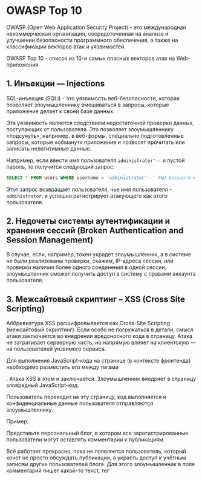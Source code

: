 # OWASP Top 10

OWASP (Open Web Application Security Project) - это международная некоммерческая организация, сосредоточенная 
на анализе и улучшении безопасности программного обеспечения, а также на классификации векторов атак и уязвимостей.

OWASP Top 10 - список из 10-и самых опасных векторов атак на Web-приложения

## 1. Инъекции — Injections

SQL-инъекция (SQLi) - это уязвимость веб-безопасности, которая позволяет злоумышленнику вмешиваться в запросы, 
которые приложение делает к своей базе данных. 

Эта уязвимость является следствием недостаточной проверки данных, поступающих от пользователя. Это позволяет 
злоумышленнику «подсунуть», например, в веб-формы, специально подготовленные запросы, которые «обманут» приложение 
и позволят прочитать или записать нелегитимные данные.

Например, если ввести имя пользователя `administrator'--` и пустой пароль, то получится следующий запрос:

```sql
SELECT * FROM users WHERE username = 'administrator'--' AND password = ''
```

Этот запрос возвращает пользователя, чье имя пользователя - `administrator`, и успешно регистрирует атакующего 
как этого пользователя.

## 2. Недочеты системы аутентификации и хранения сессий (Broken Authentication and Session Management)

В случае, если, например, токен украдет злоумышленник, а в системе не были реализованы проверки, скажем, 
IP-адреса сессии, или проверки наличия более одного соединения в одной сессии, злоумышленник сможет получить 
доступ в систему с правами аккаунта пользователя. 

## 3. Межсайтовый скриптинг – XSS (Cross Site Scripting)

Аббревиатура XSS расшифровывается как Cross-Site Scripting (межсайтовый скриптинг). Если особо не погружаться 
в детали, смысл атаки заключается во внедрении вредоносного кода в страницу. Атака не затрагивает серверную часть, 
но напрямую влияет на клиентскую — на пользователей уязвимого сервиса.

Для выполнения JavaScript-кода на странице (в контексте фронтенда) необходимо разместить его между тегами 
<script></script>. Атака XSS в этом и заключается. Злоумышленник внедряет в страницу зловредный JavaScript-код. 
Пользователь переходит на эту страницу, код выполняется и конфиденциальные данные пользователя отправляются 
злоумышленнику.

Пример:

Представьте персональный блог, в котором все зарегистрированные пользователи могут оставлять комментарии к публикациям.

Всё работает прекрасно, пока не появляется пользователь, который хочет не просто обсуждать публикации, а украсть 
доступ к учётным записям других пользователей блога. Для этого злоумышленник в поле комментарий пишет какой-то текст, 
тег <script>, а в нём немного JavaScript-кода. Если не происходит никакой фильтрации, то после публикации такого 
комментария, код будет выполняться у всех пользователей, посетивших страницу.

А что опасного может быть в этом коде? Часто разработчики используют cookie для хранения идентификатора сессии 
пользователя. Что такое идентификатор? Это строка с уникальным набором символов, позволяющих отличить одного 
авторизованного пользователя от другого.

Зловредный код может прочитать это значение и передать на сервер злоумышленника при помощи AJAX-запроса. В этом и 
заключается смысл XSS-атаки. Собрав такие идентификаторы, злоумышленник может подставить их себе. Если разработчик 
не предусмотрел дополнительной защиты, то злоумышленник сможет войти в приложение под учётной записью пользователя.

## 4. Небезопасные прямые ссылки на объекты (Insecure Direct Object References)

Суть уязвимости заключается в том, что при выводе каких-либо конфиденциальных данных, например личных сообщений 
или учетных карточек клиентов, для доступа к объекту используется идентификатор, который передается в открытом 
виде в адресной строке браузера, и не реализована проверка прав доступа к объектам. Например, есть страница, 
которая отображает личное сообщение и она имеет адрес вида:

`mysite.ru/read_message.jsp?id=123654`

Перебирая число после "id=" можно будет читать чужие личные сообщения.

## 5. Небезопасная конфигурация (Security Misconfiguration)

Это использование дефолтной конфигурации всех компонентов инфраструктуры: компонентов приложения, веб-сервера, 
сервера баз данных и самой платформы. Настройки компонентов сервера по-умолчанию зачастую небезопасны и открывают 
возможности к атакам. Например, кража сессионной cookie через JavaScript при XSS-атаке становится возможна 
благодаря выключенной по-умолчанию настройке cookie_httponly.

Программное обеспечение должно быть в актуальном состоянии: уязвимости находят каждый день в самых различных 
программных компонентах – операционной системе, web-серверах, серверах баз данных, почтовых серверах и т.д.

## 6. Незащищенность критичных данных (Sensitive Data Exposure)

Самый простой пример – передача данных по протоколу HTTP. Дело в том, что данные передаваемые по протоколу HTTP 
никак не шифруются, а при прохождении данных от компьютера пользователя до Web-сервера, данные пройдут достаточно 
много различных узлов: маршрутизатор офиса или домашний роутер, маршрутизатор провайдера, маршрутизатор на канале, 
маршрутизатор в дата-центре хостинг-провайдера сервера и так далее. На каждом из этих узлов может затаиться зловред, 
так называемый сниффер, программа, которая считывает весь трафик и передает злоумышленнику. А последний просматривает 
полученные данные на предмет персональных данных и данных кредитных карт.

## 7. Отсутствие функций контроля доступа (Missing Function Level Access Control)

Суть уязвимости, как следует из названия, заключается в отсутствии проверки наличия надлежащего доступа к 
запрашиваемому объекту.

## 8. Межсайтовая подделка запроса (Cross-Site Request Forgery, CSRF/XSRF)

## 9. Использование компонентов с известными уязвимостями (Using Components with Known Vulnerabilities)

Уязвимости в программных компонентах: библиотеках, фреймворках, СУБД, веб-сервера, ОС.

## 10. Непроверенные переадресации и пересылки (Unvalidated Redirects and Forwards)

Без соответствующих проверок, атакующий может использовать такие страницы для переадресации жертвы на подложный сайт, 
который, к примеру, может иметь очень схожий или неотличимый интерфейс, но украдет ваши данные кредитной карты или 
другие критичные конфиденциальные данные.

## Источники

- [Top 10 Web Application Security Risks](https://owasp.org/www-project-top-ten)
- [OWASP TOP-10: практический взгляд на безопасность веб-приложений](https://habr.com/ru/companies/simplepay/articles/258499/)
- [SQL-инъекции для самых маленьких](https://habr.com/ru/articles/725134)
- [XSS-уязвимости и как их избежать](https://htmlacademy.ru/blog/js/xss)
- [HTTP-куки](https://developer.mozilla.org/ru/docs/Web/HTTP/Cookies)
